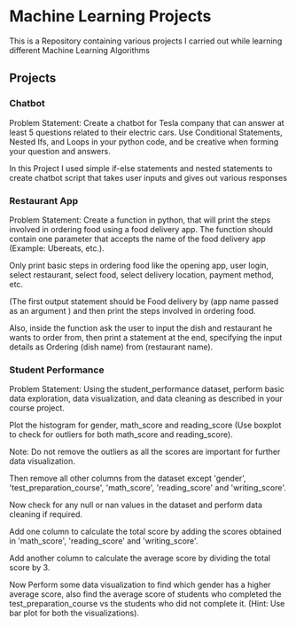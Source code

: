 # Machine Learning Projects
This is a Repository containing various projects I carried out while learning different Machine Learning Algorithms

## Projects
### Chatbot
Problem Statement: Create a chatbot for Tesla company that can answer at least 5 questions related to their electric cars. Use Conditional Statements, Nested Ifs, and Loops in your python code, and be creative when forming your question and answers.

In this Project I used simple if-else statements and nested statements to create chatbot script that takes user inputs and gives out various responses

### Restaurant App
Problem Statement: Create a function in python, that will print the steps involved in ordering food using a food delivery app. The function should contain one parameter that accepts the name of the food delivery app (Example: Ubereats, etc.).

Only print basic steps in ordering food like the opening app, user login, select restaurant, select food, select delivery location, payment method, etc.

(The first output statement should be Food delivery by (app name passed as an argument ) and then print the steps involved in ordering food.

Also, inside the function ask the user to input the dish and restaurant he wants to order from, then print a statement at the end, specifying the input details as Ordering (dish name) from (restaurant name).

### Student Performance
Problem Statement: Using the student_performance dataset, perform basic data exploration, data visualization, and data cleaning as described in your course project.

Plot the histogram for gender, math_score and reading_score (Use boxplot to check for outliers for both math_score and reading_score).

Note: Do not remove the outliers as all the scores are important for further data visualization.

Then remove all other columns from the dataset except 'gender', 'test_preparation_course', 'math_score', 'reading_score' and 'writing_score'.

Now check for any null or nan values in the dataset and perform data cleaning if required.

Add one column to calculate the total score by adding the scores obtained in 'math_score', 'reading_score' and 'writing_score'.

Add another column to calculate the average score by dividing the total score by 3.

Now Perform some data visualization to find which gender has a higher average score, also find the average score of students who completed the test_preparation_course vs the students who did not complete it. (Hint: Use bar plot for both the visualizations).

### 